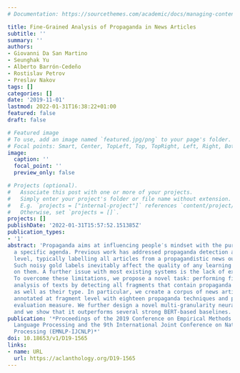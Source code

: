```yaml
---
# Documentation: https://sourcethemes.com/academic/docs/managing-content/

title: Fine-Grained Analysis of Propaganda in News Articles
subtitle: ''
summary: ''
authors:
- Giovanni Da San Martino
- Seunghak Yu
- Alberto Barrón-Cedeño
- Rostislav Petrov
- Preslav Nakov
tags: []
categories: []
date: '2019-11-01'
lastmod: 2022-01-31T16:38:22+01:00
featured: false
draft: false

# Featured image
# To use, add an image named `featured.jpg/png` to your page's folder.
# Focal points: Smart, Center, TopLeft, Top, TopRight, Left, Right, BottomLeft, Bottom, BottomRight.
image:
  caption: ''
  focal_point: ''
  preview_only: false

# Projects (optional).
#   Associate this post with one or more of your projects.
#   Simply enter your project's folder or file name without extension.
#   E.g. `projects = ["internal-project"]` references `content/project/deep-learning/index.md`.
#   Otherwise, set `projects = []`.
projects: []
publishDate: '2022-01-31T15:57:52.151385Z'
publication_types:
- '1'
abstract: 'Propaganda aims at influencing people′s mindset with the purpose of advancing
  a specific agenda. Previous work has addressed propaganda detection at document
  level, typically labelling all articles from a propagandistic news outlet as propaganda.
  Such noisy gold labels inevitably affect the quality of any learning system trained
  on them. A further issue with most existing systems is the lack of explainability.
  To overcome these limitations, we propose a novel task: performing fine-grained
  analysis of texts by detecting all fragments that contain propaganda techniques
  as well as their type. In particular, we create a corpus of news articles manually
  annotated at fragment level with eighteen propaganda techniques and propose a suitable
  evaluation measure. We further design a novel multi-granularity neural network,
  and we show that it outperforms several strong BERT-based baselines.'
publication: '*Proceedings of the 2019 Conference on Empirical Methods in Natural
  Language Processing and the 9th International Joint Conference on Natural Language
  Processing (EMNLP-IJCNLP)*'
doi: 10.18653/v1/D19-1565
links:
- name: URL
  url: https://aclanthology.org/D19-1565
---
```

